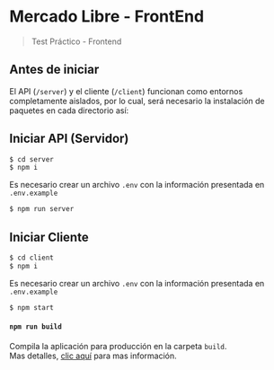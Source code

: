 # Mercado Libre - FrontEnd
> Test Práctico - Frontend

## Antes de iniciar
El API (`/server`) y el cliente (`/client`) funcionan como entornos completamente aislados, por lo cual, será necesario la instalación de paquetes en cada directorio así:

## Iniciar API (Servidor)
```sh
$ cd server
$ npm i
```
Es necesario crear un archivo `.env` con la información presentada en `.env.example`
```sh
$ npm run server
```

## Iniciar Cliente
```sh
$ cd client
$ npm i
```
Es necesario crear un archivo `.env` con la información presentada en `.env.example`
```sh
$ npm start
```

#### `npm run build`
Compila la aplicación para producción en la carpeta `build`.<br />
Mas detalles, [clic aquí](https://facebook.github.io/create-react-app/docs/deployment) para mas información.